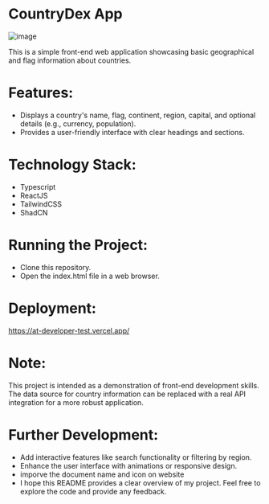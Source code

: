 # CountryDex App
![image](https://github.com/LemKimia/AT_DEVELOPER_TEST/assets/155447567/223455f3-adec-475d-ae5c-7aea58fc3995)

This is a simple front-end web application showcasing basic geographical and flag information about countries.

# Features:

- Displays a country's name, flag, continent, region, capital, and optional details (e.g., currency, population).
- Provides a user-friendly interface with clear headings and sections.

# Technology Stack:

- Typescript 
- ReactJS
- TailwindCSS
- ShadCN

# Running the Project:

- Clone this repository.
- Open the index.html file in a web browser.

# Deployment:

https://at-developer-test.vercel.app/

# Note:

This project is intended as a demonstration of front-end development skills.
The data source for country information can be replaced with a real API integration for a more robust application.

# Further Development:

- Add interactive features like search functionality or filtering by region.
- Enhance the user interface with animations or responsive design.
- imporve the document name and icon on website
- I hope this README provides a clear overview of my project. Feel free to explore the code and provide any feedback.
